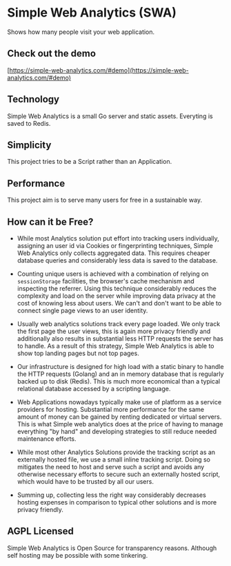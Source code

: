 # Simple Web Analytics (SWA)

Shows how many people visit your web application.

## Check out the demo
[https://simple-web-analytics.com/#demo](https://simple-web-analytics.com/#demo)

## Technology
Simple Web Analytics is a small Go server and static assets. Everyting is saved to Redis.

## Simplicity
This project tries to be a Script rather than an Application.

## Performance
This project aim is to serve many users for free in a sustainable way.

## How can it be Free?

* While most Analytics solution put effort into tracking users individually, assigning an user id via Cookies or fingerprinting techniques, Simple Web Analytics only collects aggregated data. This requires cheaper database queries and considerably less data is saved to the database.

* Counting unique users is achieved with a combination of relying on `sessionStorage` facilities, the browser's cache mechanism and inspecting the referrer. Using this technique considerably reduces the complexity and load on the server while improving data privacy at the cost of knowing less about users. We can't and don't want to be able to connect single page views to an user identity.

* Usually web analytics solutions track every page loaded. We only track the first page the user views, this is again more privacy friendly and additionally also results in substantial less HTTP requests the server has to handle. As a result of this strategy, Simple Web Analytics is able to show top landing pages but not top pages.

* Our infrastructure is designed for high load with a static binary to handle the HTTP requests (Golang) and an in memory database that is regularly backed up to disk (Redis). This is much more economical than a typical relational database accessed by a scripting language.

* Web Applications nowadays typically make use of platform as a service providers for hosting. Substantial more performance for the same amount of money can be gained by renting dedicated or virtual servers. This is what Simple web analytics does at the price of having to manage everything "by hand" and developing strategies to still reduce needed maintenance efforts.

* While most other Analytics Solutions provide the tracking script as an externally hosted file, we use a small inline tracking script. Doing so mitigates the need to host and serve such a script and avoids any otherwise necessary efforts to secure such an externally hosted script, which would have to be trusted by all our users.

* Summing up, collecting less the right way considerably decreases hosting expenses in comparison to typical other solutions and is more privacy friendly.



## AGPL Licensed
Simple Web Analytics is Open Source for transparency reasons. Although self
hosting may be possible with some tinkering.
